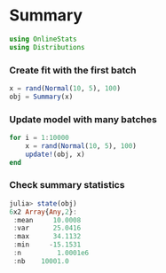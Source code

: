 
# Summary


````julia
using OnlineStats
using Distributions
````





### Create fit with the first batch
````julia
x = rand(Normal(10, 5), 100)
obj = Summary(x)
````





### Update model with many batches
````julia
for i = 1:10000
    x = rand(Normal(10, 5), 100)
    update!(obj, x)
end
````





### Check summary statistics
````julia
julia> state(obj)
6x2 Array{Any,2}:
 :mean     10.0008  
 :var      25.0416  
 :max      34.1132  
 :min     -15.1531  
 :n         1.0001e6
 :nb    10001.0     

````


